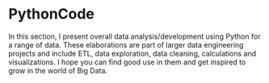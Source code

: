 # PythonCode
In this section, I present overall data analysis/development using Python for a range of data. These elaborations are part of larger data engineering projects and include ETL, data exploration, data cleaning, calculations and visualizations. I hope you can find good use in them and get inspired to grow in the world of Big Data.
